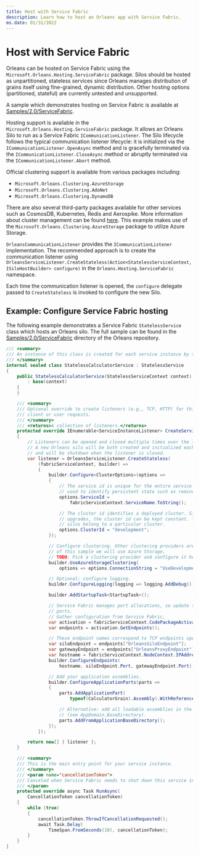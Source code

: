 ```yaml
---
title: Host with Service Fabric
description: Learn how to host an Orleans app with Service Fabric.
ms.date: 01/31/2022
---
```


# Host with Service Fabric

Orleans can be hosted on Service Fabric using the `Microsoft.Orleans.Hosting.ServiceFabric` package.
Silos should be hosted as unpartitioned, stateless services since Orleans manages distribution of grains itself using fine-grained, dynamic distribution. Other hosting options (partitioned, stateful) are currently untested and unsupported.

A sample which demonstrates hosting on Service Fabric is available at [Samples/2.0/ServiceFabric](https://github.com/dotnet/orleans/tree/master/Samples/2.0/ServiceFabric).

Hosting support is available in the `Microsoft.Orleans.Hosting.ServiceFabric` package. It allows an Orleans Silo to run as a Service Fabric `ICommunicationListener`. The Silo lifecycle follows the typical communication listener lifecycle: it is initialized via the `ICommunicationListener.OpenAsync` method and is gracefully terminated via the `ICommunicationListener.CloseAsync` method or abruptly terminated via the `ICommunicationListener.Abort` method.

Official clustering support is available from various packages including:

* `Microsoft.Orleans.Clustering.AzureStorage`
* `Microsoft.Orleans.Clustering.AdoNet`
* `Microsoft.Orleans.Clustering.DynamoDB`

There are also several third-party packages available for other services such as CosmosDB, Kubernetes, Redis and Aerospike. More information about cluster management can be found [here](https://dotnet.github.io/orleans/docs/implementation/cluster_management.html). This example makes use of the `Microsoft.Orleans.Clustering.AzureStorage` package to utilize Azure Storage.

`OrleansCommunicationListener` provides the `ICommunicationListener` implementation. The recommended approach is to create the communication listener using `OrleansServiceListener.CreateStateless(Action<StatelessServiceContext, ISiloHostBuilder> configure)` in the `Orleans.Hosting.ServiceFabric` namespace.

Each time the communication listener is opened, the `configure` delegate passed to `CreateStateless` is invoked to configure the new Silo.

## Example: Configure Service Fabric hosting

The following example demonstrates a Service Fabric `StatelessService` class which hosts an Orleans silo. The full sample can be found in the [Samples/2.0/ServiceFabric](https://github.com/dotnet/orleans/tree/master/Samples/2.0/ServiceFabric) directory of the Orleans repository.

```csharp
/// <summary>
/// An instance of this class is created for each service instance by the Service Fabric runtime.
/// </summary>
internal sealed class StatelessCalculatorService : StatelessService
{
    public StatelessCalculatorService(StatelessServiceContext context)
        : base(context)
    {
    }

    /// <summary>
    /// Optional override to create listeners (e.g., TCP, HTTP) for this service replica to handle
    /// client or user requests.
    /// </summary>
    /// <returns>A collection of listeners.</returns>
    protected override IEnumerable<ServiceInstanceListener> CreateServiceInstanceListeners()
    {
        // Listeners can be opened and closed multiple times over the lifetime of a service instance.
        // A new Orleans silo will be both created and initialized each time the listener is opened
        // and will be shutdown when the listener is closed.
        var listener = OrleansServiceListener.CreateStateless(
            (fabricServiceContext, builder) =>
            {
                builder.Configure<ClusterOptions>(options =>
                {
                    // The service id is unique for the entire service over its lifetime. This is
                    // used to identify persistent state such as reminders and grain state.
                    options.ServiceId =
                        fabricServiceContext.ServiceName.ToString();

                    // The cluster id identifies a deployed cluster. Since Service Fabric uses rolling
                    // upgrades, the cluster id can be kept constant. This is used to identify which
                    // silos belong to a particular cluster.
                    options.ClusterId = "development";
                });

                // Configure clustering. Other clustering providers are available, but for the purpose
                // of this sample we will use Azure Storage.
                // TODO: Pick a clustering provider and configure it here.
                builder.UseAzureStorageClustering(
                    options => options.ConnectionString = "UseDevelopmentStorage=true");

                // Optional: configure logging.
                builder.ConfigureLogging(logging => logging.AddDebug());

                builder.AddStartupTask<StartupTask>();

                // Service Fabric manages port allocations, so update the configuration using those
                // ports.
                // Gather configuration from Service Fabric.
                var activation = fabricServiceContext.CodePackageActivationContext;
                var endpoints = activation.GetEndpoints();

                // These endpoint names correspond to TCP endpoints specified in ServiceManifest.xml
                var siloEndpoint = endpoints["OrleansSiloEndpoint"];
                var gatewayEndpoint = endpoints["OrleansProxyEndpoint"];
                var hostname = fabricServiceContext.NodeContext.IPAddressOrFQDN;
                builder.ConfigureEndpoints(
                    hostname, siloEndpoint.Port, gatewayEndpoint.Port);

                // Add your application assemblies.
                builder.ConfigureApplicationParts(parts =>
                {
                    parts.AddApplicationPart(
                        typeof(CalculatorGrain).Assembly).WithReferences();

                    // Alternative: add all loadable assemblies in the current base path
                    // (see AppDomain.BaseDirectory).
                    parts.AddFromApplicationBaseDirectory();
                });
            });

        return new[] { listener };
    }

    /// <summary>
    /// This is the main entry point for your service instance.
    /// </summary>
    /// <param name="cancellationToken">
    /// Canceled when Service Fabric needs to shut down this service instance.
    /// </param>
    protected override async Task RunAsync(
        CancellationToken cancellationToken)
    {
        while (true)
        {
            cancellationToken.ThrowIfCancellationRequested();
            await Task.Delay(
                TimeSpan.FromSeconds(10), cancellationToken);
        }
    }
}
```

